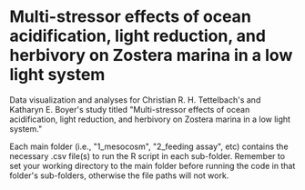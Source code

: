 # Multi-stressor effects of ocean acidification, light reduction, and herbivory on Zostera marina in a low light system
Data visualization and analyses for Christian R. H. Tettelbach's and Katharyn E. Boyer's study titled "Multi-stressor effects of ocean acidification, light reduction, and herbivory on Zostera marina in a low light system."

Each main folder (i.e., "1_mesocosm", "2_feeding assay", etc) contains the necessary .csv file(s) to run the R script in each sub-folder. Remember to set your working directory to the main folder before running the code in that folder's sub-folders, otherwise the file paths will not work.
